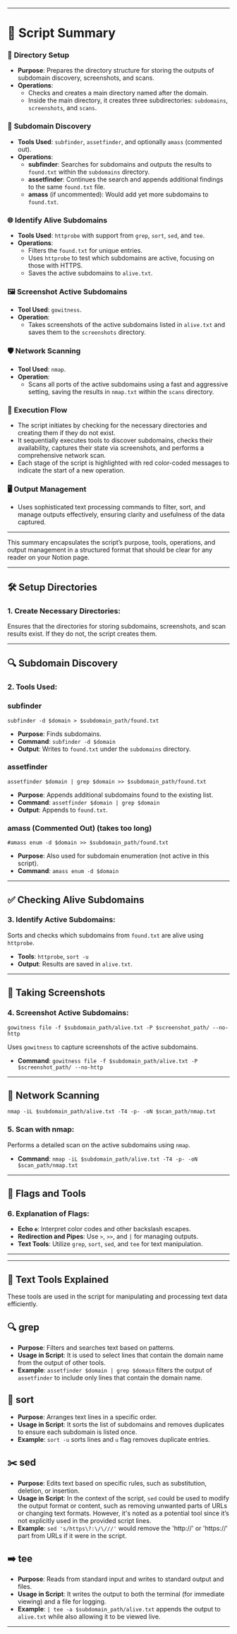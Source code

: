 
---

# 📄 Script Summary

### 📁 **Directory Setup**

- **Purpose**: Prepares the directory structure for storing the outputs of subdomain discovery, screenshots, and scans.
- **Operations**:
    - Checks and creates a main directory named after the domain.
    - Inside the main directory, it creates three subdirectories: `subdomains`, `screenshots`, and `scans`.

### 🔎 **Subdomain Discovery**

- **Tools Used**: `subfinder`, `assetfinder`, and optionally `amass` (commented out).
- **Operations**:
    - **subfinder**: Searches for subdomains and outputs the results to `found.txt` within the `subdomains` directory.
    - **assetfinder**: Continues the search and appends additional findings to the same `found.txt` file.
    - **amass** (if uncommented): Would add yet more subdomains to `found.txt`.

### 🌐 **Identify Alive Subdomains**

- **Tools Used**: `httprobe` with support from `grep`, `sort`, `sed`, and `tee`.
- **Operations**:
    - Filters the `found.txt` for unique entries.
    - Uses `httprobe` to test which subdomains are active, focusing on those with HTTPS.
    - Saves the active subdomains to `alive.txt`.

### 🖼️ **Screenshot Active Subdomains**

- **Tool Used**: `gowitness`.
- **Operation**:
    - Takes screenshots of the active subdomains listed in `alive.txt` and saves them to the `screenshots` directory.

### 🛡️ **Network Scanning**

- **Tool Used**: `nmap`.
- **Operation**:
    - Scans all ports of the active subdomains using a fast and aggressive setting, saving the results in `nmap.txt` within the `scans` directory.

### 🚀 **Execution Flow**

- The script initiates by checking for the necessary directories and creating them if they do not exist.
- It sequentially executes tools to discover subdomains, checks their availability, captures their state via screenshots, and performs a comprehensive network scan.
- Each stage of the script is highlighted with red color-coded messages to indicate the start of a new operation.

### 🖥️ **Output Management**

- Uses sophisticated text processing commands to filter, sort, and manage outputs effectively, ensuring clarity and usefulness of the data captured.

---

This summary encapsulates the script’s purpose, tools, operations, and output management in a structured format that should be clear for any reader on your Notion page.

---

## 🛠 Setup Directories

### 1. **Create Necessary Directories**:

Ensures that the directories for storing subdomains, screenshots, and scan results exist. If they do not, the script creates them.

---

## 🔍 Subdomain Discovery

### 2. **Tools Used**:

### **subfinder**

`subfinder -d $domain > $subdomain_path/found.txt`

- **Purpose**: Finds subdomains.
- **Command**: `subfinder -d $domain`
- **Output**: Writes to `found.txt` under the `subdomains` directory.

### **assetfinder**

`assetfinder $domain | grep $domain >> $subdomain_path/found.txt`

- **Purpose**: Appends additional subdomains found to the existing list.
- **Command**: `assetfinder $domain | grep $domain`
- **Output**: Appends to `found.txt`.

### **amass** (Commented Out) (takes too long)

`#amass enum -d $domain >> $subdomain_path/found.txt`

- **Purpose**: Also used for subdomain enumeration (not active in this script).
- **Command**: `amass enum -d $domain`

---

## ✅ Checking Alive Subdomains

### 3. **Identify Active Subdomains**:

Sorts and checks which subdomains from `found.txt` are alive using `httprobe`.

- **Tools**: `httprobe`, `sort -u`
- **Output**: Results are saved in `alive.txt`.

---

## 📸 Taking Screenshots

### 4. **Screenshot Active Subdomains**:

`gowitness file -f $subdomain_path/alive.txt -P $screenshot_path/ --no-http`

Uses `gowitness` to capture screenshots of the active subdomains.

- **Command**: `gowitness file -f $subdomain_path/alive.txt -P $screenshot_path/ --no-http`

---

## 🚨 Network Scanning

`nmap -iL $subdomain_path/alive.txt -T4 -p- -oN $scan_path/nmap.txt`

### 5. **Scan with nmap**:

Performs a detailed scan on the active subdomains using `nmap`.

- **Command**: `nmap -iL $subdomain_path/alive.txt -T4 -p- -oN $scan_path/nmap.txt`

---

## 🧰 Flags and Tools

### 6. **Explanation of Flags**:

- **Echo `e`**: Interpret color codes and other backslash escapes.
- **Redirection and Pipes**: Use `>`, `>>`, and `|` for managing outputs.
- **Text Tools**: Utilize `grep`, `sort`, `sed`, and `tee` for text manipulation.

---

---

## 🧩 Text Tools Explained

These tools are used in the script for manipulating and processing text data efficiently.

## 🔍 **grep**

- **Purpose**: Filters and searches text based on patterns.
- **Usage in Script**: It is used to select lines that contain the domain name from the output of other tools.
- **Example**: `assetfinder $domain | grep $domain` filters the output of `assetfinder` to include only lines that contain the domain name.

## 🔄 **sort**

- **Purpose**: Arranges text lines in a specific order.
- **Usage in Script**: It sorts the list of subdomains and removes duplicates to ensure each subdomain is listed once.
- **Example**: `sort -u` sorts lines and `u` flag removes duplicate entries.

## ✂️ **sed**

- **Purpose**: Edits text based on specific rules, such as substitution, deletion, or insertion.
- **Usage in Script**: In the context of the script, `sed` could be used to modify the output format or content, such as removing unwanted parts of URLs or changing text formats. However, it's noted as a potential tool since it’s not explicitly used in the provided script lines.
- **Example**: `sed 's/https\?:\/\///'` would remove the 'http://' or 'https://' part from URLs if it were in the script.

## ➡️ **tee**

- **Purpose**: Reads from standard input and writes to standard output and files.
- **Usage in Script**: It writes the output to both the terminal (for immediate viewing) and a file for logging.
- **Example**: `| tee -a $subdomain_path/alive.txt` appends the output to `alive.txt` while also allowing it to be viewed live.

---
